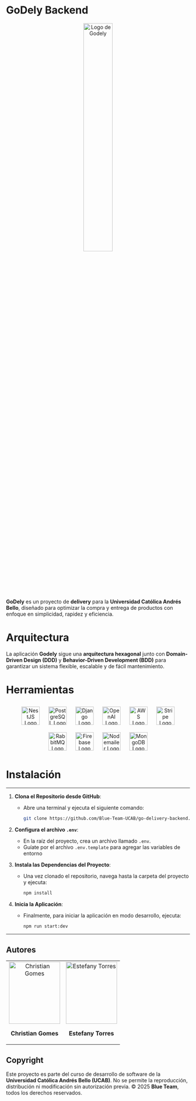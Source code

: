 # GoDely Backend

<p align="center">
    <img src="https://godely.s3.us-east-1.amazonaws.com/logoGodely.jpg" alt="Logo de Godely" width="40%">
</p>

**GoDely** es un proyecto de **delivery** para la **Universidad Católica Andrés Bello**, diseñado para optimizar la compra y entrega de productos con enfoque en simplicidad, rapidez y eficiencia.

# Arquitectura

La aplicación **Godely** sigue una **arquitectura hexagonal** junto con **Domain-Driven Design (DDD)** y **Behavior-Driven Development (BDD)** para garantizar un sistema flexible, escalable y de fácil mantenimiento.

# Herramientas

<div align="center">
  <img src="https://nestjs.com/img/logo-small.svg" alt="NestJS Logo" width="50" style="margin: 10px;">
  <img src="https://cdn.jsdelivr.net/gh/devicons/devicon/icons/postgresql/postgresql-original.svg" alt="PostgreSQL Logo" width="50" style="margin: 10px;">
  <img src="https://cdn.jsdelivr.net/gh/devicons/devicon/icons/django/django-plain.svg" alt="Django Logo" width="50" style="margin: 10px;">
  <img src="https://upload.wikimedia.org/wikipedia/commons/4/4f/OpenAI_Logo.svg" alt="OpenAI Logo" width="50" style="margin: 10px;">
  <img src="https://a0.awsstatic.com/libra-css/images/logos/aws_logo_smile_1200x630.png" alt="AWS Logo" width="50" style="margin: 10px;">
  <img src="https://stripe.com/img/v3/home/twitter.png" alt="Stripe Logo" width="50" style="margin: 10px;">
  <img src="https://www.rabbitmq.com/img/Rabbit.png" alt="RabbitMQ Logo" width="50" style="margin: 10px;">
  <img src="https://www.gstatic.com/devrel-devsite/prod/vb206ea381ebcb7d1b4d4b55f4b6c9aa82c085e5feca53fa4db62b1fd8e96930e/firebase/images/lockup.svg" alt="Firebase Logo" width="50" style="margin: 10px;">
  <img src="https://cdn.worldvectorlogo.com/logos/nodemailer.svg" alt="Nodemailer Logo" width="50" style="margin: 10px;">
  <img src="https://www.svgrepo.com/show/331488/mongodb.svg" alt="MongoDB Logo" width="50" style="margin: 10px;">
</div>

# Instalación

---

1. **Clona el Repositorio desde GitHub**:

   - Abre una terminal y ejecuta el siguiente comando:
     ```bash
     git clone https://github.com/Blue-Team-UCAB/go-delivery-backend.git
     ```

2. **Configura el archivo `.env`**:

   - En la raíz del proyecto, crea un archivo llamado `.env`.
   - Guíate por el archivo `.env.template` para agregar las variables de entorno

3. **Instala las Dependencias del Proyecto**:

   - Una vez clonado el repositorio, navega hasta la carpeta del proyecto y ejecuta:
     ```bash
     npm install
     ```

4. **Inicia la Aplicación**:
   - Finalmente, para iniciar la aplicación en modo desarrollo, ejecuta:
     ```bash
     npm run start:dev
     ```

---

## Autores

<div align="center">
  <table>
    <tr>
      <td align="center">
        <img src="https://godely.s3.us-east-1.amazonaws.com/ChristianGomes.jpg" alt="Christian Gomes" width="140" height="170">
        <p><strong>Christian Gomes</strong></p>
      </td>
      <td align="center">
        <img src="https://godely.s3.us-east-1.amazonaws.com/Estefany+Torres.jpg" alt="Estefany Torres" width="140" height="170">
        <p><strong>Estefany Torres</strong></p>
      </td>
    </tr>
  </table>
</div>

## Copyright

Este proyecto es parte del curso de desarrollo de software de la **Universidad Católica Andrés Bello (UCAB)**. No se permite la reproducción, distribución ni modificación sin autorización previa.
© 2025 **Blue Team**, todos los derechos reservados.
